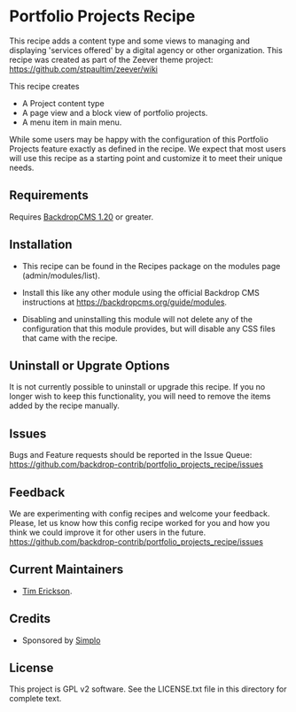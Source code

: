 Portfolio Projects Recipe
======================

This recipe adds a content type and some views to managing and displaying 'services offered' by a digital agency or other organization.
This recipe was created as part of the Zeever theme project: https://github.com/stpaultim/zeever/wiki

This recipe creates

 - A Project content type
 - A page view and a block view of portfolio projects.
 - A menu item in main menu.

 While some users may be happy with the configuration of this Portfolio Projects feature 
 exactly as defined in the recipe. We expect that most users will use 
 this recipe as a starting point and customize it to meet their unique needs. 


Requirements
------------

Requires [BackdropCMS 1.20](https://github.com/backdrop/backdrop/releases/tag/1.20.0) or greater.
 

Installation
------------

- This recipe can be found in the Recipes package on the modules 
  page (admin/modules/list).

- Install this like any other module using the official Backdrop CMS 
  instructions at https://backdropcms.org/guide/modules.

- Disabling and uninstalling this module will not delete any of the 
  configuration that this module provides, but will disable any CSS
  files that came with the recipe.

Uninstall or Upgrate Options
----------------------------

It is not currently possible to uninstall or upgrade this recipe.
If you no longer wish to keep this functionality, you will need 
to remove the items added by the recipe manually.


Issues
------

Bugs and Feature requests should be reported in the Issue Queue:
https://github.com/backdrop-contrib/portfolio_projects_recipe/issues

Feedback
--------

We are experimenting with config recipes and welcome your feedback. Please,
let us know how this config recipe worked for you and how you think we 
could improve it for other users in the future. 
https://github.com/backdrop-contrib/portfolio_projects_recipe/issues

Current Maintainers
-------------------

- [Tim Erickson](https://github.com/stpaultim).

Credits
-------

- Sponsored by [Simplo](https://www.simplo.site)

License
-------

This project is GPL v2 software. 
See the LICENSE.txt file in this directory for complete text.


